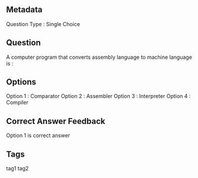 ## Metadata
Question Type : Single Choice

## Question
A computer program that converts assembly language to machine language is :

## Options
Option 1 : Comparator Option 2 : Assembler Option 3 : Interpreter Option 4 : Compiler

## Correct Answer Feedback
Option 1 is correct answer

## Tags
tag1
tag2